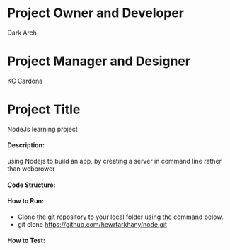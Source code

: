 # Project Owner and Developer
Dark Arch

# Project Manager and Designer
KC Cardona
# Project Title
NodeJs learning project

#### Description:
using Nodejs to build an app, by creating a server in command line rather than webbrower

#### Code Structure:

#### How to Run:
- Clone the git repository to your local folder using the command below.
- git clone https://github.com/hewrtarkhany/node.git



#### How to Test: